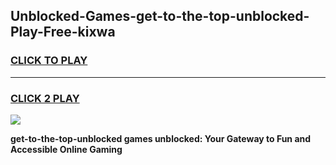 
## Unblocked-Games-get-to-the-top-unblocked-Play-Free-kixwa
<h3>
<a href="https://premium76.site?title=get-to-the-top-unblocked&ref=20M">CLICK TO PLAY</a></h3>
<hr>

<h3>
<a href="https://premium76.site?title=get-to-the-top-unblocked&ref=20M">CLICK 2 PLAY</a>
  
</h3>

<a href="https://premium76.site?title=get-to-the-top-unblocked&ref=19M"><img src="https://clearcache.store/games.png"></a>


**get-to-the-top-unblocked games unblocked: Your Gateway to Fun and Accessible Online Gaming**
